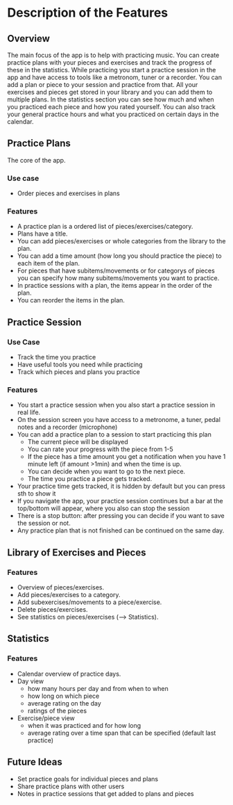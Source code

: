 # Description of the Features

## Overview

The main focus of the app is to help with practicing music. You can create practice plans with your pieces and exercises and track the progress of these in the statistics. While practicing you start a practice session in the app and have access to tools like a metronom, tuner or a recorder. You can add a plan or piece to your session and practice from that. All your exercises and pieces get stored in your library and you can add them to multiple plans. In the statistics section you can see how much and when you practiced each piece and how you rated yourself. You can also track your general practice hours and what you practiced on certain days in the calendar.

## Practice Plans

The core of the app.

### Use case

- Order pieces and exercises in plans

### Features

- A practice plan is a ordered list of pieces/exercises/category.
- Plans have a title.
- You can add pieces/exercises or whole categories from the library to the plan.
- You can add a time amount (how long you should practice the piece) to each item of the plan.
- For pieces that have subitems/movements or for categorys of pieces you can specify how many subitems/movements you want to practice.
- In practice sessions with a plan, the items appear in the order of the plan.
- You can reorder the items in the plan.

## Practice Session

### Use Case

- Track the time you practice
- Have useful tools you need while practicing
- Track which pieces and plans you practice

### Features

- You start a practice session when you also start a practice session in real life.
- On the session screen you have access to a metronome, a tuner, pedal notes and a recorder (microphone)
- You can add a practice plan to a session to start practicing this plan
  - The current piece will be displayed
  - You can rate your progress with the piece from 1-5
  - If the piece has a time amount you get a notification when you have 1 minute left (if amount >1min) and when the time is up.
  - You can decide when you want to go to the next piece.
  - The time you practice a piece gets tracked.
- Your practice time gets tracked, it is hidden by default but you can press sth to show it
- If you navigate the app, your practice session continues but a bar at the top/bottom will appear, where you also can stop the session
- There is a stop button: after pressing you can decide if you want to save the session or not.
- Any practice plan that is not finished can be continued on the same day.

## Library of Exercises and Pieces

### Features

- Overview of pieces/exercises.
- Add pieces/exercises to a category.
- Add subexercises/movements to a piece/exercise.
- Delete pieces/exercises.
- See statistics on pieces/exercises (--> Statistics).

## Statistics

### Features

- Calendar overview of practice days.
- Day view
  - how many hours per day and from when to when
  - how long on which piece
  - average rating on the day
  - ratings of the pieces
- Exercise/piece view
  - when it was practiced and for how long
  - average rating over a time span that can be specified (default last practice)

## Future Ideas

- Set practice goals for individual pieces and plans
- Share practice plans with other users
- Notes in practice sessions that get added to plans and pieces
